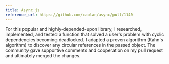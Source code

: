 ```yaml
---
title: Async.js
reference_url: https://github.com/caolan/async/pull/1140
---
```


For this popular and highly-depended-upon library, I researched, implemented, and tested a function that solved a user's problem with cyclic dependencies becoming deadlocked. I adapted a proven algorithm (Kahn's algorithm) to discover any circular references in the passed object. The community gave supportive comments and cooperation on my pull request and ultimately merged the changes.

